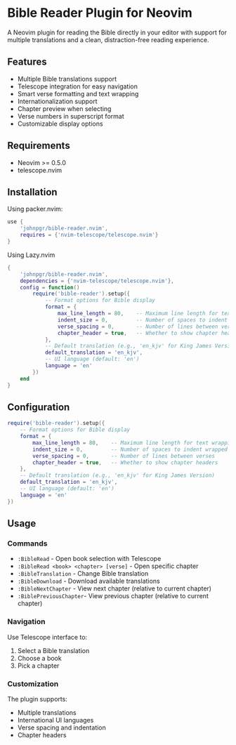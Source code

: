 # Bible Reader Plugin for Neovim

A Neovim plugin for reading the Bible directly in your editor with support for multiple translations and a clean, distraction-free reading experience.

## Features

- Multiple Bible translations support
- Telescope integration for easy navigation
- Smart verse formatting and text wrapping
- Internationalization support
- Chapter preview when selecting
- Verse numbers in superscript format
- Customizable display options

## Requirements

- Neovim >= 0.5.0
- telescope.nvim

## Installation

Using packer.nvim:
```lua
use {
    'johnpgr/bible-reader.nvim',
    requires = {'nvim-telescope/telescope.nvim'}
}
```

Using Lazy.nvim
```lua
{
    'johnpgr/bible-reader.nvim',
    dependencies = {'nvim-telescope/telescope.nvim'},
    config = function()
        require('bible-reader').setup({
            -- Format options for Bible display
            format = {
                max_line_length = 80,    -- Maximum line length for text wrapping
                indent_size = 0,         -- Number of spaces to indent wrapped lines
                verse_spacing = 0,       -- Number of lines between verses
                chapter_header = true,   -- Whether to show chapter headers
            },
            -- Default translation (e.g., 'en_kjv' for King James Version)
            default_translation = 'en_kjv',
            -- UI language (default: 'en')
            language = 'en'
        })
    end
}
```

## Configuration

```lua
require('bible-reader').setup({
    -- Format options for Bible display
    format = {
        max_line_length = 80,    -- Maximum line length for text wrapping
        indent_size = 0,         -- Number of spaces to indent wrapped lines
        verse_spacing = 0,       -- Number of lines between verses
        chapter_header = true,   -- Whether to show chapter headers
    },
    -- Default translation (e.g., 'en_kjv' for King James Version)
    default_translation = 'en_kjv',
    -- UI language (default: 'en')
    language = 'en'
})
```

## Usage

### Commands

- `:BibleRead` - Open book selection with Telescope
- `:BibleRead <book> <chapter> [verse]` - Open specific chapter
- `:BibleTranslation` - Change Bible translation
- `:BibleDownload` - Download available translations
- `:BibleNextChapter` - View next chapter (relative to current chapter)
- `:BiblePreviousChapter`- View previous chapter (relative to current chapter)

### Navigation

Use Telescope interface to:
1. Select a Bible translation
2. Choose a book
3. Pick a chapter

### Customization

The plugin supports:
- Multiple translations
- International UI languages
- Verse spacing and indentation
- Chapter headers
